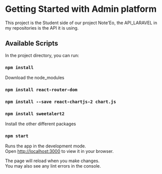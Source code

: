 # Getting Started with Admin platform 

This project is the Student side of our project Note'Eo, the API_LARAVEL in my repositories is the API it is using.

## Available Scripts

In the project directory, you can run:

### `npm install`

Download the node_modules

### `npm install react-router-dom`
### `npm install --save react-chartjs-2 chart.js`
### `npm install sweetalert2`

Install the other different packages

### `npm start`

Runs the app in the development mode.\
Open [http://localhost:3000](http://localhost:3000) to view it in your browser.

The page will reload when you make changes.\
You may also see any lint errors in the console.
